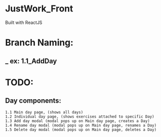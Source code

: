 # JustWork_Front
Built with ReactJS

# Branch Naming:
## <ID>_<Feature> ex: 1.1_AddDay

# TODO:
## Day components:
    1.1 Main day page, (shows all days)
    1.2 Individual day page, (shows exercises attached to specific Day)
    1.3 Add day modal (modal pops up on Main day page, creates a Day)
    1.4 Rename day modal (modal pops up on Main day page, renames a Day)
    1.5 Delete day modal (modal pops up on Main day page, deletes a Day)


